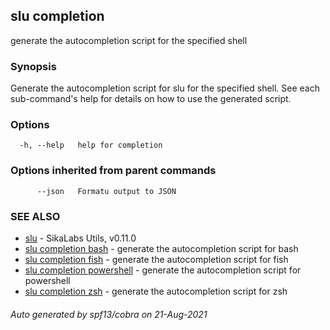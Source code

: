 ## slu completion

generate the autocompletion script for the specified shell

### Synopsis


Generate the autocompletion script for slu for the specified shell.
See each sub-command's help for details on how to use the generated script.


### Options

```
  -h, --help   help for completion
```

### Options inherited from parent commands

```
      --json   Formatu output to JSON
```

### SEE ALSO

* [slu](slu.md)	 - SikaLabs Utils, v0.11.0
* [slu completion bash](slu_completion_bash.md)	 - generate the autocompletion script for bash
* [slu completion fish](slu_completion_fish.md)	 - generate the autocompletion script for fish
* [slu completion powershell](slu_completion_powershell.md)	 - generate the autocompletion script for powershell
* [slu completion zsh](slu_completion_zsh.md)	 - generate the autocompletion script for zsh

###### Auto generated by spf13/cobra on 21-Aug-2021
